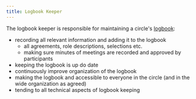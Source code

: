 ```yaml
---
title: Logbook Keeper
---
```



The logbook keeper is responsible for maintaining a circle's [logbook](logbook.html):

* recording all relevant information and adding it to the logbook
    * all agreements, role descriptions, selections etc.
    * making sure minutes of meetings are recorded and approved by participants
* keeping the logbook is up do date
* continuously improve organization of the logbook
* making the logbook and accessible to everyone in the circle (and in the wide organization as agreed)
* tending to all technical aspects of logbook keeping
